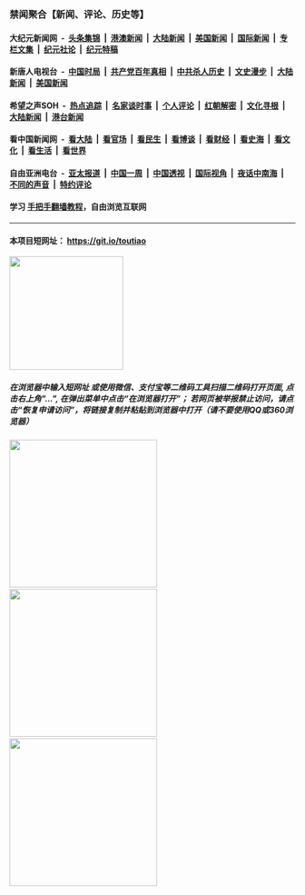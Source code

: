 ### 禁闻聚合【新闻、评论、历史等】

#### 大纪元新闻网 &nbsp;-&nbsp; [头条集锦](indexes/E头条集锦.md?t=02120811) &nbsp;|&nbsp; [港澳新闻](indexes/E港澳新闻.md?t=02120811)  &nbsp;|&nbsp; [大陆新闻](indexes/E大陆新闻.md?t=02120811) &nbsp;|&nbsp; [美国新闻](indexes/E美国新闻.md?t=02120811) &nbsp;|&nbsp; [国际新闻](indexes/E国际新闻.md?t=02120811) &nbsp;|&nbsp; [专栏文集](indexes/E专栏文集.md?t=02120811) &nbsp;|&nbsp; [纪元社论](indexes/E纪元社论.md?t=02120811) &nbsp;|&nbsp; [纪元特稿](indexes/E纪元特稿.md?t=02120811) 

#### 新唐人电视台 &nbsp;-&nbsp; [中国时局](indexes/N中国时局.md?t=02120811) &nbsp;|&nbsp; [共产党百年真相](indexes/N共产党百年真相.md?t=02120811) &nbsp;|&nbsp; [中共杀人历史](indexes/N中共杀人历史.md?t=02120811) &nbsp;|&nbsp; [文史漫步](indexes/N文史漫步.md?t=02120811) &nbsp;|&nbsp; [大陆新闻](indexes/N大陆新闻.md?t=02120811) &nbsp;|&nbsp; [美国新闻](indexes/N美国新闻.md?t=02120811)

#### 希望之声SOH &nbsp;-&nbsp; [热点追踪](indexes/H热点追踪.md?t=02120811) &nbsp;|&nbsp; [名家谈时事](indexes/H名家谈时事.md?t=02120811) &nbsp;|&nbsp; [个人评论](indexes/H个人评论.md?t=02120811)  &nbsp;|&nbsp; [红朝解密](indexes/H红朝解密.md?t=02120811) &nbsp;|&nbsp; [文化寻根](indexes/H文化寻根.md?t=02120811) &nbsp;|&nbsp; [大陆新闻](indexes/H大陆新闻.md?t=02120811) &nbsp;|&nbsp; [港台新闻](indexes/H港台新闻.md?t=02120811)

#### 看中国新闻网 &nbsp;-&nbsp; [看大陆](indexes/S看大陆.md?t=02120811) &nbsp;|&nbsp; [看官场](indexes/S看官场.md?t=02120811) &nbsp;|&nbsp; [看民生](indexes/S看民生.md?t=02120811)  &nbsp;|&nbsp; [看博谈](indexes/S看博谈.md?t=02120811) &nbsp;|&nbsp; [看财经](indexes/S看财经.md?t=02120811) &nbsp;|&nbsp; [看史海](indexes/S看史海.md?t=02120811) &nbsp;|&nbsp; [看文化](indexes/S看文化.md?t=02120811) &nbsp;|&nbsp; [看生活](indexes/S看生活.md?t=02120811) &nbsp;|&nbsp; [看世界](indexes/S看世界.md?t=02120811)

#### 自由亚洲电台 &nbsp;-&nbsp; [亚太报道](indexes/R亚太报道.md?t=02120811) &nbsp;|&nbsp; [中国一周](indexes/R中国一周.md?t=02120811) &nbsp;|&nbsp; [中国透视](indexes/R中国透视.md?t=02120811)  &nbsp;|&nbsp; [国际视角](indexes/R国际视角.md?t=02120811) &nbsp;|&nbsp; [夜话中南海](indexes/R夜话中南海.md?t=02120811) &nbsp;|&nbsp; [不同的声音](indexes/R不同的声音.md?t=02120811) &nbsp;|&nbsp; [特约评论](indexes/R特约评论.md?t=02120811)

#### 学习 [手把手翻墙教程](https://github.com/gfw-breaker/guides/wiki)，自由浏览互联网

----

#### 本项目短网址： https://git.io/toutiao
<img src="https://raw.githubusercontent.com/gfw-breaker/banned-news/master/scripts/img/qr.png" width="200px"/>  

##### 在浏览器中输入短网址 或使用微信、支付宝等二维码工具扫描二维码打开页面, 点击右上角"...", 在弹出菜单中点击“在浏览器打开”； 若网页被举报禁止访问，请点击“恢复申请访问”，将链接复制并粘贴到浏览器中打开（请不要使用QQ或360浏览器）

<img src="https://raw.githubusercontent.com/gfw-breaker/banned-news/master/scripts/img/1.png" width="260px"/> &nbsp; <img src="https://raw.githubusercontent.com/gfw-breaker/banned-news/master/scripts/img/2.png" width="260px"/> &nbsp; <img src="https://raw.githubusercontent.com/gfw-breaker/banned-news/master/scripts/img/3.png" width="260px"/>
